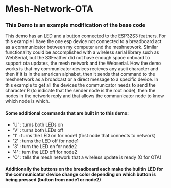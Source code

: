 # Mesh-Network-OTA
### This Demo is an example modification of the base code
This demo has an LED and a button connected to the ESP32S3 feathers. For this example I have the one esp device not connected to a breadboard act as a communicator between my computer and the meshnetwork. Similar functionality could be accomplished with a wireless serial library such as WebSerial, but the S3Feather did not have enough space onboard to support ota updates, the mesh network and the Webserial. How the demo works is that my communicator devices recieves any ascii character and then if it is in the american alphabet, then it sends that command to the meshnetwork as a broadcast or a direct message to a specific device. In this example to get all the devices the communicator needs to send the character R (to indicate that the sender node is the root node), then the nodes in the network reply and that allows the communicator node to know which node is which. 
#### Some additional commands that are built in to this demo:
  +  'U' : turns both LEDs on
  +  'V' : turns both LEDs off
  +  '1' : turns the LED on for node1 (first node that connects to network)
  +  '2' : turns the LED off for node1
  +  '3' : turn the LED on for node2
  +  '4' : turn the LED off for node2
  +  'O' : tells the mesh network that a wireless update is ready (O for OTA)
#### Additionally the buttons on the breadboard each make the builtin LED for the communicator device change color depending on which button is being pressed (button from node1 or node2)
